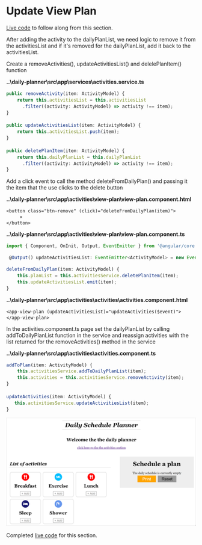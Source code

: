 # Update View Plan

[Live code](https://stackblitz.com/edit/s6-view-plan-component) to follow along from this section.

After adding the activity to the dailyPlanList, we need logic to remove it from the activitiesList and if it's removed for the dailyPlanList, add it back to the activitiesList.

Create a removeActivities\(\), updateActivitiesList\(\) and delelePlanItem\(\) function

**..\daily-planner\src\app\services\activities.service.ts**

```typescript
public removeActivity(item: ActivityModel) {
    return this.activitiesList = this.activitiesList
      .filter((activity: ActivityModel) => activity !== item);
}

public updateActivitiesList(item: ActivityModel) {
    return this.activitiesList.push(item);
}

public deletePlanItem(item: ActivityModel) {
    return this.dailyPlanList = this.dailyPlanList
      .filter((activity: ActivityModel) => activity !== item);
}
```

Add a click event to call the method deleteFromDailyPlan\(\) and passing it the item that the use clicks to the delete button

**..\daily-planner\src\app\activities\view-plan\view-plan.component.html**

```markup
<button class="btn-remove" (click)="deleteFromDailyPlan(item)">
     ×
</button>
```

**..\daily-planner\src\app\activities\view-plan\view-plan.component.ts**

```typescript
import { Component, OnInit, Output, EventEmitter } from '@angular/core';
```

```typescript
 @Output() updateActivitiesList: EventEmitter<ActivityModel> = new EventEmitter<ActivityModel>();
```

```typescript
deleteFromDailyPlan(item: ActivityModel) {
    this.planList = this.activitiesService.deletePlanItem(item);
    this.updateActivitiesList.emit(item);
}
```

**..\daily-planner\src\app\activities\activities\activities.component.html**

```markup
<app-view-plan (updateActivitiesList)="updateActivities($event)"></app-view-plan>
```

In the activities.component.ts page set the dailyPlanList by calling addToDailyPlanList function in the service and reassign activities with the list returned for the removeActivities\(\) method in the service

**..\daily-planner\src\app\activities\activities.component.ts**

```typescript
addToPlan(item: ActivityModel) {
    this.activitiesService.addToDailyPlanList(item);
    this.activities = this.activitiesService.removeActivity(item);
}

updateActivities(item: ActivityModel) {
   this.activitiesService.updateActivitiesList(item);
}
```

![Update Activities List and remove from Daily Plan Button](../../.gitbook/assets/plan-view-update-activities.png)

Completed [live code](https://stackblitz.com/edit/s6a-update-list-remove-button) for this section.

